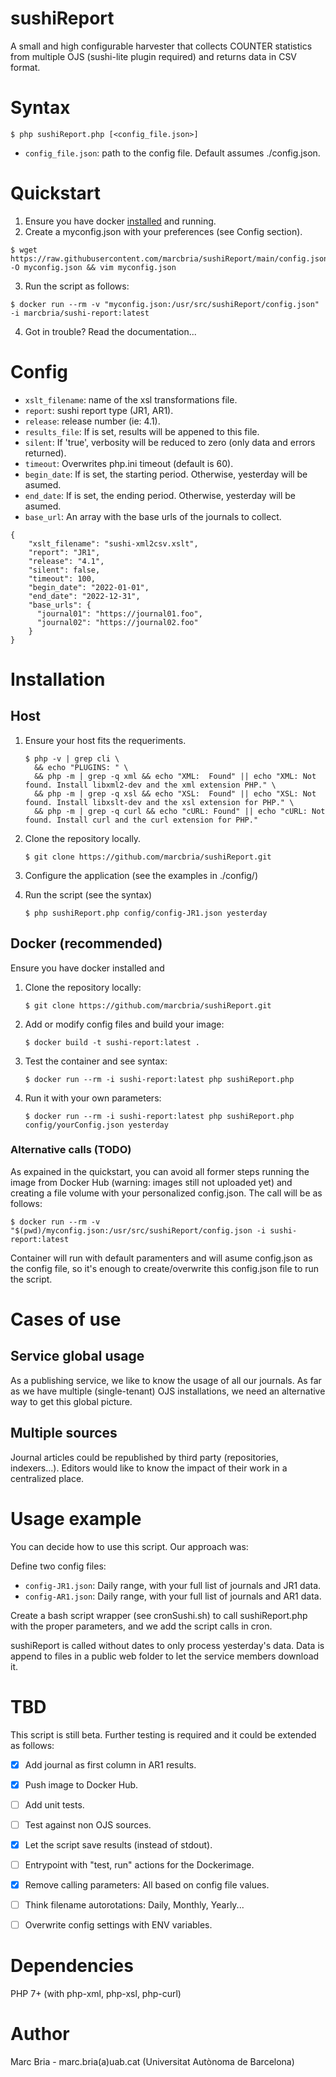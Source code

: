 # sushiReport
A small and high configurable harvester that collects COUNTER statistics from multiple OJS (sushi-lite plugin required) and returns data in CSV format. 

# Syntax
```
$ php sushiReport.php [<config_file.json>]
```

- ```config_file.json```: path to the config file. Default assumes ./config.json.

# Quickstart

1. Ensure you have docker [installed](https://docs.docker.com/get-docker) and running.
2. Create a myconfig.json with your preferences (see Config section).
```
$ wget https://raw.githubusercontent.com/marcbria/sushiReport/main/config.json -O myconfig.json && vim myconfig.json
```
3. Run the script as follows:
```
$ docker run --rm -v "myconfig.json:/usr/src/sushiReport/config.json" -i marcbria/sushi-report:latest
```
4. Got in trouble? Read the documentation...


# Config 

- ```xslt_filename```: name of the xsl transformations file.
- ```report```: sushi report type (JR1, AR1).
- ```release```: release number (ie: 4.1).
- ```results_file```: If is set, results will be appened to this file.
- ```silent```: If 'true', verbosity will be reduced to zero (only data and errors returned).
- ```timeout```: Overwrites php.ini timeout (default is 60).
- ```begin_date```: If is set, the starting period. Otherwise, yesterday will be asumed.
- ```end_date```: If is set, the ending period. Otherwise, yesterday will be asumed.
- ```base_url```: An array with the base urls of the journals to collect.

```
{
    "xslt_filename": "sushi-xml2csv.xslt",
    "report": "JR1",
    "release": "4.1",
    "silent": false,
    "timeout": 100,
    "begin_date": "2022-01-01",
    "end_date": "2022-12-31",
    "base_urls": {
      "journal01": "https://journal01.foo",
      "journal02": "https://journal02.foo"
    }
}
```

# Installation

## Host 

1. Ensure your host fits the requeriments.

   ```
   $ php -v | grep cli \
     && echo "PLUGINS: " \
     && php -m | grep -q xml && echo "XML:  Found" || echo "XML: Not found. Install libxml2-dev and the xml extension PHP." \
     && php -m | grep -q xsl && echo "XSL:  Found" || echo "XSL: Not found. Install libxslt-dev and the xsl extension for PHP." \
     && php -m | grep -q curl && echo "cURL: Found" || echo "cURL: Not found. Install curl and the curl extension for PHP." 
   ```

2. Clone the repository locally.
   ```
   $ git clone https://github.com/marcbria/sushiReport.git
   ```

3. Configure the application (see the examples in ./config/)

4. Run the script (see the syntax)
   ```
   $ php sushiReport.php config/config-JR1.json yesterday
   ```


## Docker (recommended)

Ensure you have docker installed and 

1. Clone the repository locally:
   ```
   $ git clone https://github.com/marcbria/sushiReport.git
   ```

2. Add or modify config files and build your image:

   ```
   $ docker build -t sushi-report:latest .
   ```

3. Test the container and see syntax:

   ```
   $ docker run --rm -i sushi-report:latest php sushiReport.php
   ```

4. Run it with your own parameters:

   ```
   $ docker run --rm -i sushi-report:latest php sushiReport.php config/yourConfig.json yesterday
   ```

### Alternative calls (TODO)

As expained in the quickstart, you can avoid all former steps running the image from Docker Hub 
(warning: images still not uploaded yet) and creating a file volume with your personalized 
config.json. The call will be as follows:

```
$ docker run --rm -v "$(pwd)/myconfig.json:/usr/src/sushiReport/config.json -i sushi-report:latest
```

Container will run with default paramenters and will asume config.json as the config file, so it's enough
to create/overwrite this config.json file to run the script.


# Cases of use

## Service global usage

As a publishing service, we like to know the usage of all our journals. 
As far as we have multiple (single-tenant) OJS installations, we need
an alternative way to get this global picture.

## Multiple sources

Journal articles could be republished by third party (repositories, indexers...).
Editors would like to know the impact of their work in a centralized place.


# Usage example

You can decide how to use this script. Our approach was:

Define two config files:
- ```config-JR1.json```: Daily range, with your full list of journals and JR1 data.
- ```config-AR1.json```: Daily range, with your full list of journals and AR1 data.

Create a bash script wrapper (see cronSushi.sh) to call sushiReport.php with the proper parameters,
and we add the script calls in cron.

sushiReport is called without dates to only process yesterday's data.
Data is append to files in a public web folder to let the service members download it.


# TBD

This script is still beta. Further testing is required and it could be extended as follows:

- [x] Add journal as first column in AR1 results.
- [x] Push image to Docker Hub.
- [ ] Add unit tests.
- [ ] Test against non OJS sources.
- [x] Let the script save results (instead of stdout).
- [ ] Entrypoint with "test, run" actions for the Dockerimage.
- [x] Remove calling parameters: All based on config file values.
- [ ] Think filename autorotations: Daily, Monthly, Yearly...
- [ ] Overwrite config settings with ENV variables.


# Dependencies
PHP 7+ (with php-xml, php-xsl, php-curl)

# Author
Marc Bria - marc.bria(a)uab.cat (Universitat Autònoma de Barcelona)
